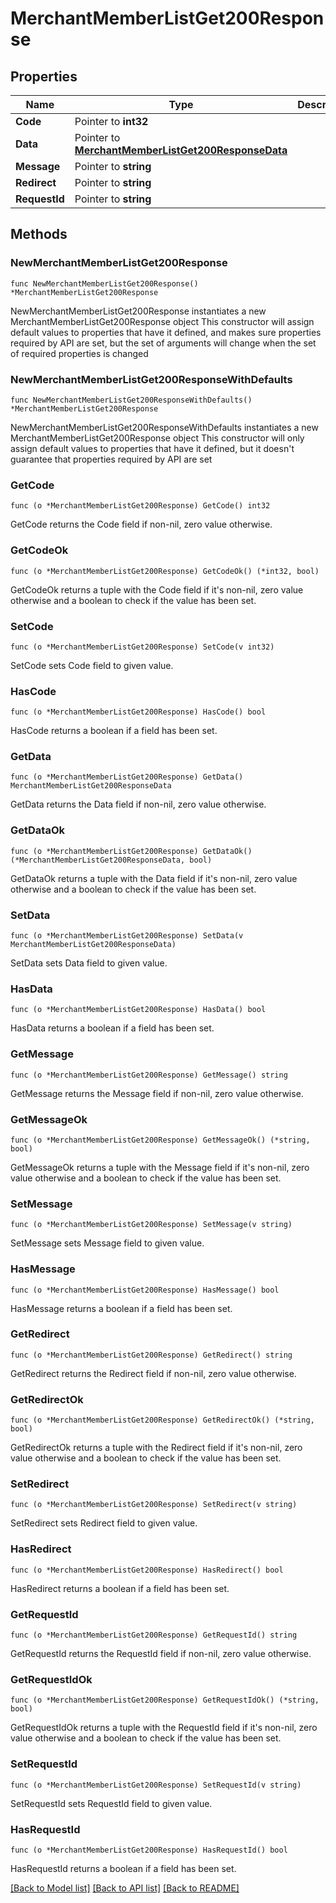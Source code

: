 # MerchantMemberListGet200Response

## Properties

Name | Type | Description | Notes
------------ | ------------- | ------------- | -------------
**Code** | Pointer to **int32** |  | [optional] 
**Data** | Pointer to [**MerchantMemberListGet200ResponseData**](MerchantMemberListGet200ResponseData.md) |  | [optional] 
**Message** | Pointer to **string** |  | [optional] 
**Redirect** | Pointer to **string** |  | [optional] 
**RequestId** | Pointer to **string** |  | [optional] 

## Methods

### NewMerchantMemberListGet200Response

`func NewMerchantMemberListGet200Response() *MerchantMemberListGet200Response`

NewMerchantMemberListGet200Response instantiates a new MerchantMemberListGet200Response object
This constructor will assign default values to properties that have it defined,
and makes sure properties required by API are set, but the set of arguments
will change when the set of required properties is changed

### NewMerchantMemberListGet200ResponseWithDefaults

`func NewMerchantMemberListGet200ResponseWithDefaults() *MerchantMemberListGet200Response`

NewMerchantMemberListGet200ResponseWithDefaults instantiates a new MerchantMemberListGet200Response object
This constructor will only assign default values to properties that have it defined,
but it doesn't guarantee that properties required by API are set

### GetCode

`func (o *MerchantMemberListGet200Response) GetCode() int32`

GetCode returns the Code field if non-nil, zero value otherwise.

### GetCodeOk

`func (o *MerchantMemberListGet200Response) GetCodeOk() (*int32, bool)`

GetCodeOk returns a tuple with the Code field if it's non-nil, zero value otherwise
and a boolean to check if the value has been set.

### SetCode

`func (o *MerchantMemberListGet200Response) SetCode(v int32)`

SetCode sets Code field to given value.

### HasCode

`func (o *MerchantMemberListGet200Response) HasCode() bool`

HasCode returns a boolean if a field has been set.

### GetData

`func (o *MerchantMemberListGet200Response) GetData() MerchantMemberListGet200ResponseData`

GetData returns the Data field if non-nil, zero value otherwise.

### GetDataOk

`func (o *MerchantMemberListGet200Response) GetDataOk() (*MerchantMemberListGet200ResponseData, bool)`

GetDataOk returns a tuple with the Data field if it's non-nil, zero value otherwise
and a boolean to check if the value has been set.

### SetData

`func (o *MerchantMemberListGet200Response) SetData(v MerchantMemberListGet200ResponseData)`

SetData sets Data field to given value.

### HasData

`func (o *MerchantMemberListGet200Response) HasData() bool`

HasData returns a boolean if a field has been set.

### GetMessage

`func (o *MerchantMemberListGet200Response) GetMessage() string`

GetMessage returns the Message field if non-nil, zero value otherwise.

### GetMessageOk

`func (o *MerchantMemberListGet200Response) GetMessageOk() (*string, bool)`

GetMessageOk returns a tuple with the Message field if it's non-nil, zero value otherwise
and a boolean to check if the value has been set.

### SetMessage

`func (o *MerchantMemberListGet200Response) SetMessage(v string)`

SetMessage sets Message field to given value.

### HasMessage

`func (o *MerchantMemberListGet200Response) HasMessage() bool`

HasMessage returns a boolean if a field has been set.

### GetRedirect

`func (o *MerchantMemberListGet200Response) GetRedirect() string`

GetRedirect returns the Redirect field if non-nil, zero value otherwise.

### GetRedirectOk

`func (o *MerchantMemberListGet200Response) GetRedirectOk() (*string, bool)`

GetRedirectOk returns a tuple with the Redirect field if it's non-nil, zero value otherwise
and a boolean to check if the value has been set.

### SetRedirect

`func (o *MerchantMemberListGet200Response) SetRedirect(v string)`

SetRedirect sets Redirect field to given value.

### HasRedirect

`func (o *MerchantMemberListGet200Response) HasRedirect() bool`

HasRedirect returns a boolean if a field has been set.

### GetRequestId

`func (o *MerchantMemberListGet200Response) GetRequestId() string`

GetRequestId returns the RequestId field if non-nil, zero value otherwise.

### GetRequestIdOk

`func (o *MerchantMemberListGet200Response) GetRequestIdOk() (*string, bool)`

GetRequestIdOk returns a tuple with the RequestId field if it's non-nil, zero value otherwise
and a boolean to check if the value has been set.

### SetRequestId

`func (o *MerchantMemberListGet200Response) SetRequestId(v string)`

SetRequestId sets RequestId field to given value.

### HasRequestId

`func (o *MerchantMemberListGet200Response) HasRequestId() bool`

HasRequestId returns a boolean if a field has been set.


[[Back to Model list]](../README.md#documentation-for-models) [[Back to API list]](../README.md#documentation-for-api-endpoints) [[Back to README]](../README.md)


